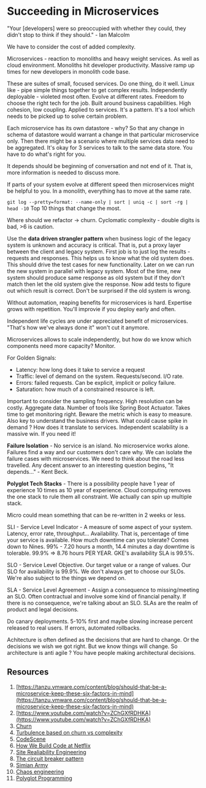 # Succeeding in Microservices

"Your [developers] were so preoccupied with whether they could, they didn't stop to think if they should." - Ian Malcolm

We have to consider the cost of added complexity.

Microservices - reaction to monoliths and heavy weight services. As well as cloud environment. Monoliths hit developer productivity. Massive ramp up times for new developers in monolith code base.

These are suites of small, focused services. Do one thing, do it well. Linux like - pipe simple things together to get complex results. Independently deployable - violeted most often. Evolve at different rates. Freedom to choose the right tech for the job. Built around business capabilities. High cohesion, low coupling. Applied to services. It's a pattern. It's a tool which needs to be picked up to solve certain problem.

Each microservice has its own datastore - why? So that any change in schema of datastore would warrant a change in that particular microservice only. Then there might be a scenario where multiple services data need to be aggregated. It's okay for 3 services to talk to the same data store. You have to do what's right for you.

It depends should be beginning of conversation and not end of it. That is, more information is needed to discuss more.

If parts of your system evolve at different speed then microservices might be helpful to you. In a monolith, everything has to move at the same rate.

`git log --pretty=format: --name-only | sort | uniq -c | sort -rg | head -10` Top 10 things that change the most.

Where should we refactor -> churn. Cyclomatic complexity - double digits is bad, >6 is caution.

Use the **data driven strangler pattern** when business logic of the legacy system is unknown and accuracy is critical. That is, put a proxy layer between the client and legacy system. First job is to just log the results - requests and responses. This helps us to know what the old system does. This should drive the test cases for new functionality. Later on we can run the new system in parallel with legacy system. Most of the time, new system should produce same response as old system but if they don't match then let the old system give the response. Now add tests to figure out which result is correct. Don't be surprised if the old system is wrong.

Without automation, reaping benefits for microservices is hard. Expertise grows with repetition. You'll improvie if you deploy early and often.

Independent life cycles are under appreciated benefit of microservices. "That's how we've always done it" won't cut it anymore.

Microservices allows to scale independently, but how do we know which components need more capacity? Monitor.

For Golden Signals:

- Latency: how long does it take to service a request
- Traffic: level of demand on the system. Requests/second. I/O rate.
- Errors: failed requests. Can be explicit, implicit or policy failure.
- Saturation: how much of a constrained resource is left.

Important to consider the sampling frequency. High resolution can be costly. Aggregate data. Number of tools like Spring Boot Actuator. Takes time to get monitoring right. Beware the metric which is easy to measure. Also key to understand the business drivers. What could cause spike in demand ? How does it translate to services. Independent scalability is a massive win. If you need it!

**Failure Isolation** - No service is an island. No microservice works alone. Failures find a way and our customers don't care why. We can isolate the failure cases with microservices. We need to think about the road less travelled. Any decent answer to an interesting question begins, "It depends..." - Kent Beck.

**Polyglot Tech Stacks** - There is a possibility people have 1 year of experience 10 times as 10 year of experience. Cloud computing removes the one stack to rule them all constraint. We actually can spin up multiple stack.

Micro could mean something that can be re-written in 2 weeks or less.

SLI - Service Level Indicator - A measure of some aspect of your system. Latency, error rate, throughput... Availability. That is, percentage of time your service is available. How much downtime can you tolerate? Comes down to Nines. 99% - 7.20 hours a month, 14.4 minutes a day downtime is tolerable. 99.9% => 8.76 hours PER YEAR. GKE's availability SLA is 99.5%.

SLO - Service Level Objective. Our target value or a range of values. Our SLO for availability is 99.9%. We don't always get to choose our SLOs. We're also subject to the things we depend on.

SLA - Service Level Agreement - Assign a consequence to missing/meeting an SLO. Often contractual and involve some kind of financial penalty. If there is no consequence, we're talking about an SLO. SLAs are the realm of product and legal decisions.

Do canary deployments. 5-10% first and maybe slowing increase percent released to real users. If errors, automated rollbacks.

Achitecture is often defined as the decisions that are hard to change. Or the decisions we wish we got right. But we know things will change. So architecture is anti agile ? You have people making architectural decisions.

## Resources

1. [https://tanzu.vmware.com/content/blog/should-that-be-a-microservice-keep-these-six-factors-in-mind](https://tanzu.vmware.com/content/blog/should-that-be-a-microservice-keep-these-six-factors-in-mind)
2. [https://www.youtube.com/watch?v=ZChGXfRDHKA](https://www.youtube.com/watch?v=ZChGXfRDHKA)
3. [Churn](https://www.stickyminds.com/article/getting-empirical-about-refactoring)
4. [Turbulence based on churn vs complexity](https://github.com/chad/turbulence)
5. [CodeScene](https://codescene.io/about)
6. [How We Build Code at Netflix](https://netflixtechblog.com/how-we-build-code-at-netflix-c5d9bd727f15)
7. [Site Realiability Engineering](https://landing.google.com/sre/book.html)
8. [The circuit breaker pattern](https://martinfowler.com/bliki/CircuitBreaker.html)
9. [Simian Army](https://github.com/Netflix/SimianArmy)
10. [Chaos engineering](http://principlesofchaos.org)
11. [Polyglot Programming](http://nealford.com/memeagora/2006/12/05/Polyglot_Programming.html)
